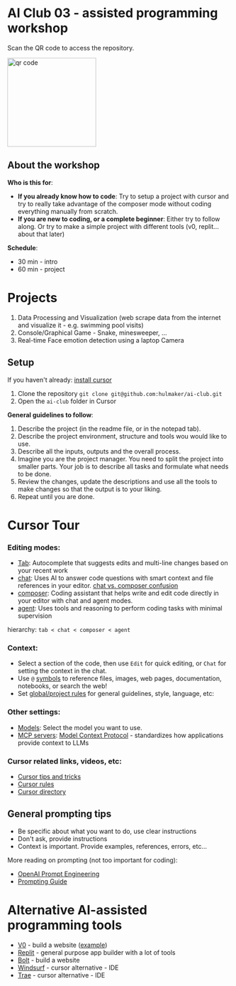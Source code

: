 # AI Club 03 - assisted programming workshop

Scan the QR code to access the repository.

<img src="https://api.qrserver.com/v1/create-qr-code/?color=000000&amp;bgcolor=FFFFFF&amp;data=https%3A%2F%2Fgithub.com%2Fhulmaker%2Fai-club&amp;qzone=1&amp;margin=0&amp;size=400x400&amp;ecc=L" alt="qr code" width="200"/>

## About the workshop
**Who is this for**:
 - **If you already know how to code**: Try to setup a project with cursor and try to really take advantage of the composer mode without coding everything manually from scratch.
 - **If you are new to coding, or a complete beginner**: Either try to follow along. Or try to make a simple project with different tools (v0, replit... about that later)

 **Schedule**:
 * 30 min - intro
 * 60 min - project


# Projects
1. Data Processing and Visualization (web scrape data from the internet and visualize it - e.g. swimming pool visits)
2. Console/Graphical Game - Snake, minesweeper, ...
3. Real-time Face emotion detection using a laptop Camera


## Setup
If you haven't already: [install cursor](https://www.cursor.com/downloads)

1. Clone the repository `git clone git@github.com:hulmaker/ai-club.git`
2. Open the `ai-club` folder in Cursor

**General guidelines to follow**:
1. Describe the project (in the readme file, or in the notepad tab).
2. Describe the project environment, structure and tools wou would like to use.
3. Describe all the inputs, outputs and the overall process.
4. Imagine you are the project manager. You need to split the project into smaller parts. Your job is to describe all tasks and formulate what needs to be done.
5. Review the changes, update the descriptions and use all the tools to make changes so that the output is to your liking.
6. Repeat until you are done.


# Cursor Tour

### Editing modes:
 - [Tab](https://docs.cursor.com/tab/overview): Autocomplete that suggests edits and multi-line changes based on your recent work
 - [chat](https://docs.cursor.com/chat/overview): Uses AI to answer code questions with smart context and file references in your editor. [chat vs. composer confusion](https://forum.cursor.com/t/whats-the-difference-between-chat-and-composer/21879)
 - [composer](https://docs.cursor.com/composer): Coding assistant that helps write and edit code directly in your editor with chat and agent modes.
 - [agent](https://docs.cursor.com/agent): Uses tools and reasoning to perform coding tasks with minimal supervision

hierarchy: `tab < chat < composer < agent`

### Context:
 - Select a section of the code, then use `Edit` for quick editing, or `Chat` for setting the context in the chat.
 - Use `@` [symbols](https://docs.cursor.com/context/@-symbols/overview) to reference files, images, web pages, documentation, notebooks, or search the web!
 - Set [global/project rules](https://docs.cursor.com/context/rules-for-ai) for general guidelines, style, language, etc: 

### Other settings:
 - [Models](https://docs.cursor.com/settings/models): Select the model you want to use.
 - [MCP servers](https://docs.cursor.com/context/model-context-protocol): [Model Context Protocol](https://modelcontextprotocol.io/introduction) - standardizes how applications provide context to LLMs

 ### Cursor related links, videos, etc:
 - [Cursor tips and tricks](https://youtu.be/A9BiNPf34Z4?si=sIdVXg2vnXbuKwb3)
 - [Cursor rules](https://github.com/PatrickJS/awesome-cursorrules)
 - [Cursor directory](https://cursor.directory)

## General prompting tips
 - Be specific about what you want to do, use clear instructions
 - Don't ask, provide instructions
 - Context is important. Provide examples, references, errors, etc...

 More reading on prompting (not too important for coding):
 - [OpenAI Prompt Engineering](https://platform.openai.com/docs/guides/prompt-engineering/strategy-use-external-tools)
 - [Prompting Guide](https://www.promptingguide.ai/)

 # Alternative AI-assisted programming tools
 - [V0](https://v0.dev/) - build a website ([example](https://v0.dev/chat/rewarding-todo-app-J6E72SnGxUq))
 - [Replit](https://replit.com/) - general purpose app builder with a lot of tools
 - [Bolt](https://bolt.new/) - build a website
 - [Windsurf](https://codeium.com/windsurf) - cursor alternative - IDE
 - [Trae](https://www.trae.ai/) - cursor alternative - IDE
